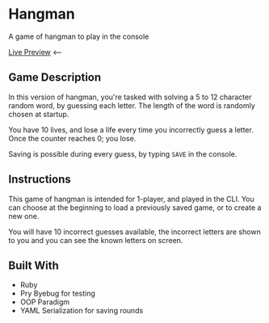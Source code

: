 # Hangman
A game of hangman to play in the console

[Live Preview](https://google.com) <--

## Game Description
In this version of hangman, you're tasked with solving a 5 to 12 character random word, by guessing each letter. The length of the word is randomly chosen at startup. 

You have 10 lives, and lose a life every time you incorrectly guess a letter. Once the counter reaches 0; you lose.

Saving is possible during every guess, by typing `SAVE` in the console.

## Instructions
This game of hangman is intended for 1-player, and played in the CLI. You can choose at the beginning to load a previously saved game, or to create a new one. 

You will have 10 incorrect guesses available, the incorrect letters are shown to you and you can see the known letters on screen.
## Built With
- Ruby
- Pry Byebug for testing
- OOP Paradigm
- YAML Serialization for saving rounds